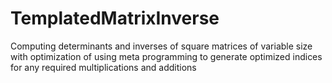 # TemplatedMatrixInverse
Computing determinants and inverses of square matrices of variable size with optimization of using meta programming to generate optimized indices for any required multiplications and additions

